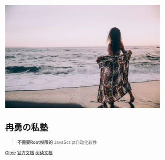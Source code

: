 <!--
 * @Descripttion: 
 * @version: 
 * @Author: 冉勇
 * @Date: 2021-04-19 10:29:18
 * @LastEditTime: 2021-04-19 16:24:49
-->
<!-- <img  wight="500px" style="border-radius: 50%"  src="./Logo.jpg"> -->

<!-- 全屏图片 -->
<!-- ![logo](https://picography.co/wp-content/uploads/2020/01/picography-a-woman-on-a-beach-opens-her-sarong-at-the-rolling-waves-768x512.jpg) -->
![logo](./docsify/Logo.jpg)

# **冉勇の私塾**

> **不需要Root权限的** JavaScript自动化软件

[Gitee](https://gitee.com/ran_yong/auto.js.git)
[官方文档](https://docsify.js.org/#/zh-cn/quickstart)
[阅读文档](?id=Headlin1) 


